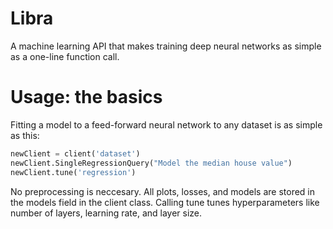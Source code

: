 # Libra
A machine learning API that makes training deep neural networks as simple as a one-line function call. 

# Usage: the basics
Fitting a model to a feed-forward neural network to any dataset is as simple as this:
```python
newClient = client('dataset')
newClient.SingleRegressionQuery("Model the median house value")
newClient.tune('regression')
```
No preprocessing is neccesary. All plots, losses, and models are stored in the models field in the client class. Calling tune tunes hyperparameters like number of layers, learning rate, and layer size. 

